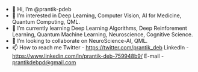- 👋 Hi, I’m @prantik-pdeb
- 👀 I’m interested in Deep Learning, Computer Vision, AI for Medicine, Quantum Computing, QML. 
- 🌱 I’m currently learning Deep Learning Algorithms, Deep Reinforement Learning, Quantum Machine Learning, Neuroscience, Cognitive Science.
- 💞️ I’m looking to collaborate on NeuroScience-AI, QML.
- 📫 How to reach me 
     Twitter - https://twitter.com/prantik_deb
     LinkedIn - https://www.linkedin.com/in/prantik-deb-759948b9/
     E-mail - prantikdebpd@gmail.com

<!---
prantik-pdeb/prantik-pdeb is a ✨ special ✨ repository because its `README.md` (this file) appears on your GitHub profile.
You can click the Preview link to take a look at your changes.
--->
